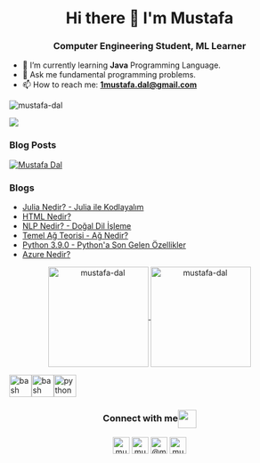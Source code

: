 <h1 align="center"> Hi there 👋 I'm Mustafa </h1>
<h3 align="center"> Computer Engineering Student, ML Learner </h3>

- 🌱 I’m currently learning **Java** Programming Language.
- 💬 Ask me fundamental programming problems.
- 📫 How to reach me: **1mustafa.dal@gmail.com**

<p align="left"> <img src="https://komarev.com/ghpvc/?username=mustafa-dal" alt="mustafa-dal" /> </p>

[![](https://img.shields.io/twitter/follow/mustafadal_?style=social)](https://www.twitter.com/mustafadal_)

### Blog Posts
<!-- BLOG-POST-LIST:START -->
[![Mustafa Dal](https://github-readme-medium.vercel.app/?username=mustafa-dal)](https://mustafa-dal.medium.com/)
<!-- BLOG-POST-LIST:END -->
### Blogs
* <a href="https://www.mertmekatronik.com/julia-nedir" target="_blank">Julia Nedir? - Julia ile Kodlayalım</a>
* <a href="https://www.mertmekatronik.com/html-nedir" target="_blank">HTML Nedir?</a>
* [NLP Nedir? - Doğal Dil İşleme](https://www.mertmekatronik.com/nlp-nedir)
* [Temel Ağ Teorisi - Ağ Nedir?](https://www.mertmekatronik.com/temel-ag-teorisi)
* [Python 3.9.0 - Python'a Son Gelen Özellikler](https://www.mertmekatronik.com/python-390)
* [Azure Nedir?](https://www.mertmekatronik.com/azure-nedir)


<p align="center">
<a href="https://github.com/mustafa-dal">
  <img height="180em" align="center" src="https://github-readme-stats.vercel.app/api?username=mustafa-dal&theme=algolia&show_icons=true" alt="mustafa-dal"/>
  <img height="180em" align="center" src="https://github-readme-stats.vercel.app/api/top-langs/?username=mustafa-dal&theme=algolia&layout=compact&langs_count=8" alt="mustafa-dal"/>
</a>
</p>


<p align="left">
<img src="https://www.vectorlogo.zone/logos/gnu_bash/gnu_bash-icon.svg" alt="bash" width="40" height="40"/><img src="https://www.vectorlogo.zone/logos/java/java-icon.svg" alt="bash" width="40" height="40"/><img src="https://www.vectorlogo.zone/logos/python/python-icon.svg" alt="python" width="40" height="40"/> </p> <p align="center">
</p>

<div align="center">
  <h3 align="center">Connect with me<img align="center" src="https://github.com/rajput2107/rajput2107/blob/master/Assets/Handshake.gif" height="33px" /></h3> 
</div>

<p align="center">
<a href="https://twitter.com/mustafadal_" target="_blank"><img align="center" src="https://www.vectorlogo.zone/logos/twitter/twitter-icon.svg" alt="mustafa-dal" height="30" width="30" /></a>
<a href="https://www.linkedin.com/in/mustafa-dal1/" target="blank"><img align="center" src="https://www.vectorlogo.zone/logos/linkedin/linkedin-icon.svg" alt="mustafa-dal" height="30" width="30" /></a>
<a href="https://medium.com/@mustafa-dal" target="_blank"><img align="center" src="https://www.vectorlogo.zone/logos/medium/medium-icon.svg" alt="@mustafa-dal" height="30" width="30" /></a>
<a href="https://kaggle.com/mustafa0dal" target="_blank"><img align="center" src="https://www.vectorlogo.zone/logos/kaggle/kaggle-icon.svg" alt="mustafa0dal" height="30" width="30" /></a>
</p>


